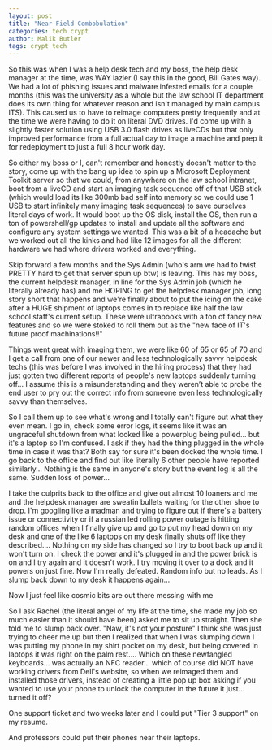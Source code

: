 ```yaml
---
layout: post
title: "Near Field Combobulation"
categories: tech crypt
author: Malik Butler
tags: crypt tech
---
```


So this was when I was a help desk tech and my boss, the help desk manager at the time, was WAY lazier (I say this in the good, Bill Gates way). We had a lot of phishing issues and malware infested emails for a couple months (this was the university as a whole but the law school IT department does its own thing for whatever reason and isn't managed by main campus ITS). This caused us to have to reimage computers pretty frequently and at the time we were having to do it on literal DVD drives. I'd come up with a slightly faster solution using USB 3.0 flash drives as liveCDs but that only improved performance from a full actual day to image a machine and prep it for redeployment to just a full 8 hour work day.

So either my boss or I, can't remember and honestly doesn't matter to the story, come up with the bang up idea to spin up a Microsoft Deployment Toolkit server so that we could, from anywhere on the law school intranet, boot from a liveCD and start an imaging task sequence off of that USB stick (which would load its like 300mb bad self into memory so we could use 1 USB to start infinitely many imaging task sequences) to save ourselves literal days of work. It would boot up the OS disk, install the OS, then run a ton of powershell/gp updates to install and update all the software and configure any system settings we wanted. This was a bit of a headache but we worked out all the kinks and had like 12 images for all the different hardware we had where drivers worked and everything.

Skip forward a few months and the Sys Admin (who's arm we had to twist PRETTY hard to get that server spun up btw) is leaving. This has my boss, the current helpdesk manager, in line for the Sys Admin job (which he literally already has) and me HOPING to get the helpdesk manager job, long story short that happens and we're finally about to put the icing on the cake after a HUGE shipment of laptops comes in to replace like half the law school staff's current setup. These were ultrabooks with a ton of fancy new features and so we were stoked to roll them out as the "new face of IT's future proof machinations!!"

Things went great with imaging them, we were like 60 of 65 or 65 of 70 and I get a call from one of our newer and less technologically savvy helpdesk techs (this was before I was involved in the hiring process) that they had just gotten two different reports of people's new laptops suddenly turning off... I assume this is a misunderstanding and they weren’t able to probe the end user to pry out the correct info from someone even less technologically savvy than themselves.

So I call them up to see what's wrong and I totally can't figure out what they even mean. I go in, check some error logs, it seems like it was an ungraceful shutdown from what looked like a powerplug being pulled… but it's a laptop so I'm confused. I ask if they had the thing plugged in the whole time in case it was that? Both say for sure it's been docked the whole time. I go back to the office and find out like literally 6 other people have reported similarly... Nothing is the same in anyone's story but the event log is all the same. Sudden loss of power...

I take the culprits back to the office and give out almost 10 loaners and me and the helpdesk manager are sweatin <expletive> bullets waiting for the other shoe to drop. I'm googling like a madman and trying to figure out if there's a battery issue or connectivity or if a russian led rolling power outage is hitting random offices when I finally give up and go to put my head down on my desk and one of the like 6 laptops on my desk finally shuts off like they described.... Nothing on my side has changed so I try to boot back up and it won't turn on. I check the power and it's plugged in and the power brick is on and I try again and it doesn't work. I try moving it over to a dock and it powers on just fine. Now I'm really defeated. Random info but no leads. As I slump back down to my desk it happens again...

Now I just feel like cosmic bits are out there messing with me

So I ask Rachel (the literal angel of my life at the time, she made my job so much easier than it should have been) asked me to sit up straight. Then she told me to slump back over. "Naw, it's not your posture" I think she was just trying to cheer me up but then I realized that when I was slumping down I was putting my phone in my shirt pocket on my desk, but being covered in laptops it was right on the palm rest.... Which on these newfangled keyboards... was actually an NFC reader... which of course did NOT have working drivers from Dell's website, so when we reimaged them and installed those drivers, instead of creating a little pop up box asking if you wanted to use your phone to unlock the computer in the future it just... turned it off?

One support ticket and two weeks later and I could put "Tier 3 support" on my resume.

And professors could put their phones near their laptops.
